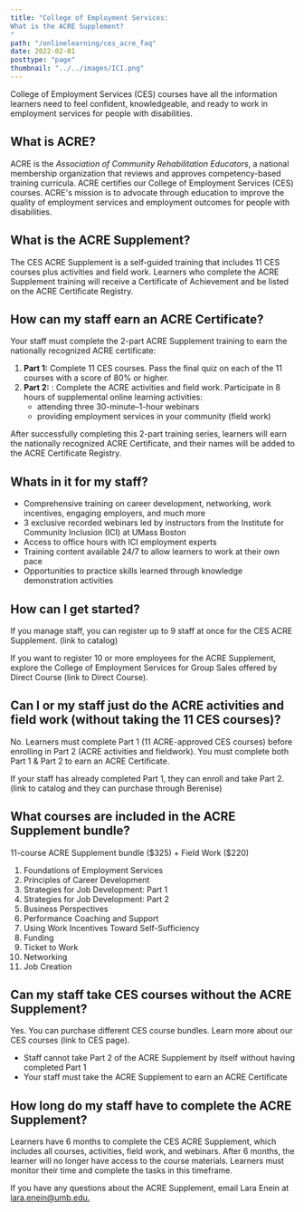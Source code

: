 ```yaml
---
title: "College of Employment Services:
What is the ACRE Supplement?
"
path: "/onlinelearning/ces_acre_faq"
date: 2022-02-01
posttype: "page"
thumbnail: "../../images/ICI.png"
---
```

<p>College of Employment Services (CES) courses have all the information learners need to feel confident, knowledgeable, and ready to work in employment services for people with disabilities. </p>

<h2>What is ACRE? </h2>
<p>ACRE is the <em>Association of Community Rehabilitation Educators</em>, a national membership organization that reviews and approves competency-based training curricula. ACRE certifies our College of Employment Services (CES) courses. ACRE's mission is to advocate through education to improve the quality of employment services and employment outcomes for people with disabilities.</p>

<h2>What is the ACRE Supplement?</h2>
<p>The CES ACRE Supplement is a self-guided training that includes 11 CES courses plus activities and field work. Learners who complete the ACRE Supplement training will receive a Certificate of Achievement and be listed on the ACRE Certificate Registry. </p>

<h2>How can my staff earn an ACRE Certificate?</h2>
<p>Your staff must complete the 2-part ACRE Supplement training to earn the nationally recognized ACRE certificate:</p>
<ol>
  <li><strong>Part 1:</strong> Complete 11 CES courses. Pass the final quiz on each of the 11 courses with a score of 80% or higher.</li>
  <li><strong>Part 2:</strong> : Complete the ACRE activities and field work. Participate in 8 hours of supplemental online learning activities: 
    <ul>
    <li>attending three 30-minute–1-hour webinars </li>
    <li>providing employment services in your community (field work)</li>
    <ul>
  </li>
</ol>

<p>After successfully completing this 2-part training series, learners will earn the nationally recognized ACRE Certificate, and their names will be added to the ACRE Certificate Registry.</p>

<div class="card">
  <div class="card-header">
    <h2>Whats in it for my staff?</h2>
  </div>
  <div class="card-body">
<ul>
<li>Comprehensive training on career development, networking, work incentives, engaging employers, and much more</li>
<li>3 exclusive recorded webinars led by instructors from the Institute for Community Inclusion (ICI) at UMass Boston</li>
<li>Access to office hours with ICI employment experts</li>
<li>Training content available 24/7 to allow learners to work at their own pace</li>
<li>Opportunities to practice skills learned through knowledge demonstration activities</li>
</ul>
  </div>
</div>





<h2>How can I get started? </h2>
<p>If you manage staff, you can register up to 9 staff at once for the CES ACRE Supplement. (link to catalog)</p>

<p>If you want to register 10 or more employees for the ACRE Supplement, explore the College of Employment Services for Group Sales offered by Direct Course (link to Direct Course). </p>


<h2>Can I or my staff just do the ACRE activities and field work (without taking the 11 CES courses)? </h2>
<p>No. Learners must complete Part 1 (11 ACRE-approved CES courses) before enrolling in Part 2 (ACRE activities and fieldwork). You must complete both Part 1 & Part 2 to earn an ACRE Certificate. </p>

<p>If your staff has already completed Part 1, they can enroll and take Part 2. (link to catalog and they can purchase through Berenise) </p>


<h2>What courses are included in the ACRE Supplement bundle?</h2>
<p>11-course ACRE Supplement bundle ($325) + Field Work ($220) </p>
<ol>
<li>Foundations of Employment Services</li>
<li>Principles of Career Development</li>
<li>Strategies for Job Development: Part 1</li>
<li>Strategies for Job Development: Part 2</li>
<li>Business Perspectives</li>
<li>Performance Coaching and Support</li>
<li>Using Work Incentives Toward Self-Sufficiency</li>
<li>Funding</li>
<li>Ticket to Work</li>
<li>Networking</li>
<li>Job Creation</li>
</ol>

<h2>Can my staff take CES courses without the ACRE Supplement?</h2>
<p>Yes. You can purchase different CES course bundles. Learn more about our CES courses (link to CES page).</p>

<ul>
  <li>Staff cannot take Part 2 of the ACRE Supplement by itself without having completed Part 1</li>
  <li>Your staff must take the ACRE Supplement to earn an ACRE Certificate</li>
</ul>

<h2>How long do my staff have to complete the ACRE Supplement?</h2>
<p>Learners have 6 months to complete the CES ACRE Supplement, which includes all courses, activities, field work, and webinars. After 6 months, the learner will no longer have access to the course materials. Learners must monitor their time and complete the tasks in this timeframe.  </p>
<P>If you have any questions about the ACRE Supplement, email Lara Enein at <a href="mailto:lara.enein@umb.edu">lara.enein@umb.edu.</a></P>